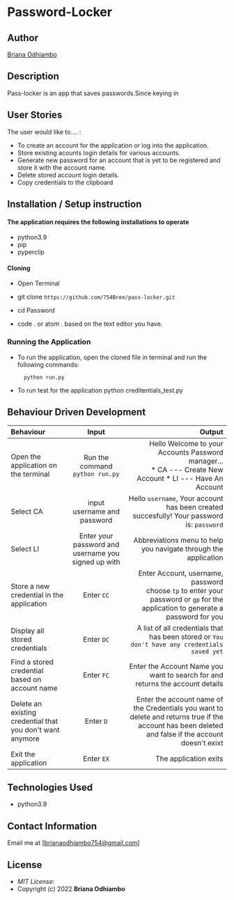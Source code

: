 # Password-Locker
## Author

 [Briana Odhiambo](https://github.com/754Bree/pass-locker.git)

## Description

 Pass-locker is an app that saves passwords.Since keying in 

## User Stories
 The user would like to.... :
 * To create an account for the application or log into the application.
 * Store existing acounts login details for various accounts.
 * Generate new password for an account that is yet to be registered and store it with the account name.   
 * Delete stored account login details.
 * Copy credentials to the clipboard


## Installation / Setup instruction

#### The application requires the following installations to operate 
* python3.9
* pip
* pyperclip

#### Cloning

* Open Terminal 

* git clone ```https://github.com/754Bree/pass-locker.git```

* cd Password

* code . or atom . based on the text editor you have.

### Running the Application
* To run the application, open the cloned file in terminal and run the following commands:

        
        python run.py
* To run test for the application
        python creditentials_test.py

## Behaviour Driven Development
| Behaviour | Input | Output |
| :---------------- | :---------------: | ------------------: |
|Open the application on the terminal | Run the command ```python run.py```|Hello Welcome to your Accounts Password manager... <br>* CA ---  Create New Account * LI ---  Have An Account |
|Select  CA| input username and password| Hello ```username```, Your account has been created succesfully! Your password is: ```password```|
|Select LI  | Enter your password and username you signed up with| Abbreviations menu to help you navigate through the application|
|Store a new credential in the application| Enter ```CC```|Enter Account, username, password<br>choose ```tp``` to enter your password or ```gp``` for the application to generate a password for you |
|Display all stored credentials | Enter ```DC```|A list of all credentials that has been stored or ```You don't have any credentials saved yet``` |
|Find a stored credential based on account name|Enter ```FC```| Enter the Account Name you want to search for and returns the account details|
|Delete an existing credential that you don't want anymore|Enter ```D```|Enter the account name of the Credentials you want to delete and returns true if the account has been deleted and false if the account doesn't exixt|
|Exit the application| Enter ```EX```| The application exits|

## Technologies Used

* python3.9


## Contact Information 
Email  me at [brianaodhiambo754@gmail.com]

## License
* *MIT License:*
* Copyright (c) 2022 **Briana Odhiambo**
